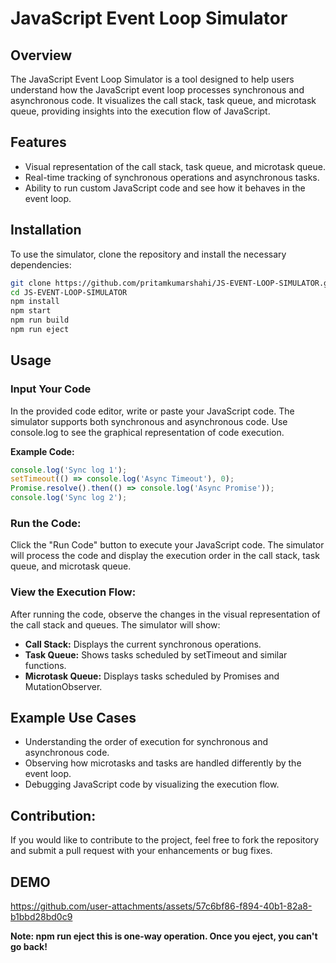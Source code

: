 # JavaScript Event Loop Simulator

## Overview
The JavaScript Event Loop Simulator is a tool designed to help users understand how the JavaScript event loop processes synchronous and asynchronous code. It visualizes the call stack, task queue, and microtask queue, providing insights into the execution flow of JavaScript.

## Features
- Visual representation of the call stack, task queue, and microtask queue.
- Real-time tracking of synchronous operations and asynchronous tasks.
- Ability to run custom JavaScript code and see how it behaves in the event loop.

## Installation
To use the simulator, clone the repository and install the necessary dependencies:

```bash
git clone https://github.com/pritamkumarshahi/JS-EVENT-LOOP-SIMULATOR.git
cd JS-EVENT-LOOP-SIMULATOR
npm install
npm start
npm run build
npm run eject
```

## Usage

### Input Your Code

In the provided code editor, write or paste your JavaScript code. The simulator supports both synchronous and asynchronous code. Use console.log to see the graphical representation of code execution.


**Example Code:**

```javascript
console.log('Sync log 1');
setTimeout(() => console.log('Async Timeout'), 0);
Promise.resolve().then(() => console.log('Async Promise'));
console.log('Sync log 2');
```

### Run the Code: 

Click the "Run Code" button to execute your JavaScript code. The simulator will process the code and display the execution order in the call stack, task queue, and microtask queue.

### View the Execution Flow: 

After running the code, observe the changes in the visual representation of the call stack and queues. The simulator will show:

- **Call Stack:** Displays the current synchronous operations.
- **Task Queue:** Shows tasks scheduled by setTimeout and similar functions.
- **Microtask Queue:** Displays tasks scheduled by Promises and MutationObserver.


## Example Use Cases

- Understanding the order of execution for synchronous and asynchronous code.
- Observing how microtasks and tasks are handled differently by the event loop.
- Debugging JavaScript code by visualizing the execution flow.

## Contribution:

If you would like to contribute to the project, feel free to fork the repository and submit a pull request with your enhancements or bug fixes.

## DEMO

https://github.com/user-attachments/assets/57c6bf86-f894-40b1-82a8-b1bbd28bd0c9

**Note: npm run eject this is one-way operation. Once you eject, you can't go back!**
